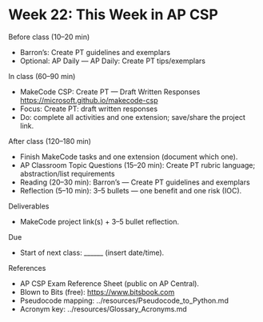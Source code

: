 # Week 22: This Week in AP CSP

Before class (10–20 min)
- Barron’s: Create PT guidelines and exemplars
- Optional: AP Daily — AP Daily: Create PT tips/exemplars

In class (60–90 min)
- MakeCode CSP: Create PT — Draft Written Responses
  https://microsoft.github.io/makecode-csp
- Focus: Create PT: draft written responses
- Do: complete all activities and one extension; save/share the project link.

After class (120–180 min)
- Finish MakeCode tasks and one extension (document which one).
- AP Classroom Topic Questions (15–20 min): Create PT rubric language; abstraction/list requirements
- Reading (20–30 min): Barron’s — Create PT guidelines and exemplars
- Reflection (5–10 min): 3–5 bullets — one benefit and one risk (IOC).

Deliverables
- MakeCode project link(s) + 3–5 bullet reflection.

Due
- Start of next class: ______ (insert date/time).

References
- AP CSP Exam Reference Sheet (public on AP Central).
- Blown to Bits (free): https://www.bitsbook.com
- Pseudocode mapping: ../resources/Pseudocode_to_Python.md
- Acronym key: ../resources/Glossary_Acronyms.md
